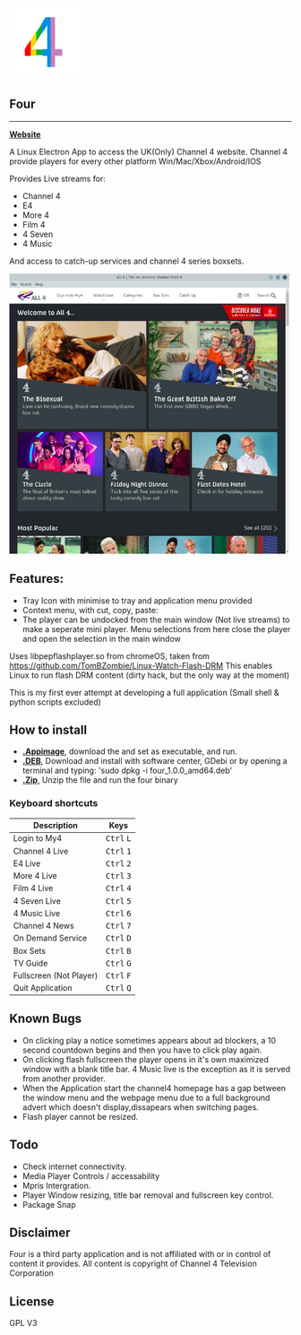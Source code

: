 <img src="https://github.com/FYDesktop/FOUR/blob/master/icons/icon.png" width="128">

## Four  
--------
**[Website](https://www.freeyourdesktop.com/)**

A Linux Electron App to access the UK(Only) Channel 4 website. Channel 4 provide players for every other platform Win/Mac/Xbox/Android/IOS

Provides Live streams for:
- Channel 4
- E4
- More 4
- Film 4
- 4 Seven
- 4 Music

And access to catch-up services and channel 4 series boxsets.

<img src="https://github.com/FYDesktop/FOUR/blob/master/screenshot.jpg" width="500" height="500">

## Features:
- Tray Icon with minimise to tray and application menu provided
- Context menu, with cut, copy, paste: 
- The player can be undocked from the main window (Not live streams) to make a seperate mini player. Menu selections from here close the player and open the selection in the main window 


Uses libpepflashplayer.so from chromeOS, taken from https://github.com/TomBZombie/Linux-Watch-Flash-DRM
This enables Linux to run flash DRM content (dirty hack, but the only way at the moment)

This is my first ever attempt at developing a full application (Small shell & python scripts excluded)

## How to install

- [**.Appimage**](https://github.com/FYDesktop/FOUR/releases/download/1.0.0/four-1.0.0-x86_64.AppImage), download the and set as executable, and run.
- [**.DEB**](https://github.com/FYDesktop/FOUR/releases/download/1.0.0/four_1.0.0_amd64.deb), Download and install with software center, GDebi or by opening a terminal and typing:
'sudo dpkg -i four_1.0.0_amd64.deb'
- [**.Zip**](https://github.com/FYDesktop/FOUR/releases/download/1.0.0/four.zip), Unzip the file and run the four binary

### Keyboard shortcuts

Description            | Keys
-----------------------| -----------------------
Login to My4           | <kbd>Ctrl</kbd> <kbd>L</kbd>
Channel 4 Live         | <kbd>Ctrl</kbd> <kbd>1</kbd>
E4 Live                | <kbd>Ctrl</kbd> <kbd>2</kbd>
More 4 Live            | <kbd>Ctrl</kbd> <kbd>3</kbd>
Film 4 Live            | <kbd>Ctrl</kbd> <kbd>4</kbd>
4 Seven Live           | <kbd>Ctrl</kbd> <kbd>5</kbd>
4 Music Live           | <kbd>Ctrl</kbd> <kbd>6</kbd>
Channel 4 News         | <kbd>Ctrl</kbd> <kbd>7</kbd>
On Demand Service      | <kbd>Ctrl</kbd> <kbd>D</kbd>
Box Sets               | <kbd>Ctrl</kbd> <kbd>B</kbd>
TV Guide               | <kbd>Ctrl</kbd> <kbd>G</kbd>
Fullscreen (Not Player)| <kbd>Ctrl</kbd> <kbd>F</kbd>
Quit Application       | <kbd>Ctrl</kbd> <kbd>Q</kbd>   
       
 
## Known Bugs

- On clicking play a notice sometimes appears about ad blockers, a 10 second countdown begins and then you have to click play again.
- On clicking flash fullscreen the player opens in it's own maximized window with a blank title bar. 4 Music live is the exception as it is served from another provider.
- When the Application start the channel4 homepage has a gap between the window menu and the webpage menu due to a full background advert which doesn't display,dissapears when switching pages.
- Flash player cannot be resized.

## Todo

- Check internet connectivity.
- Media Player Controls / accessability
- Mpris Intergration.
- Player Window resizing, title bar removal and fullscreen key control.
- Package Snap

## Disclaimer

Four is a third party application and is not affiliated with or in control of content it provides. All content is copyright of Channel 4 Television Corporation

## License
GPL V3